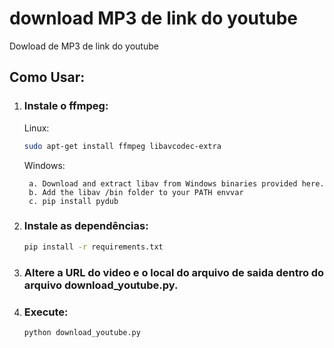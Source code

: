 # download MP3 de link do youtube
Dowload de MP3 de link do youtube

## Como Usar:

1. ### Instale o ffmpeg:

    Linux:

    ```bash
    sudo apt-get install ffmpeg libavcodec-extra
    ```

    Windows:

        a. Download and extract libav from Windows binaries provided here.
        b. Add the libav /bin folder to your PATH envvar
        c. pip install pydub

2. ### Instale as dependências:

    ```bash
    pip install -r requirements.txt
    ```

3. ### Altere a URL do video e o local do arquivo de saida dentro do arquivo download_youtube.py.

4. ### Execute:

    ```python    
    python download_youtube.py
    ```
    
